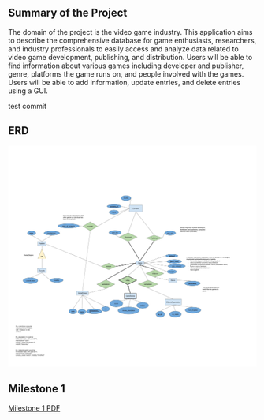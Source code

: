 ## Summary of the Project

The domain of the project is the video game industry. 
This application aims to describe the comprehensive database for game 
enthusiasts, researchers, and industry professionals to easily access 
and analyze data related to video game development, publishing, 
and distribution. Users will be able to find information about 
various games including developer and publisher, genre, platforms 
the game runs on, and people involved with the games. Users will be
able to add information, update entries, and delete entries using a GUI. 

test commit 
## ERD

![Entity Relationship Diagram](./assets/CPSC304_ERD_games_database.jpg)

## Milestone 1
[Milestone 1 PDF](./assets/CPSC304%20Milestone%201%20Group%2014.pdf)
